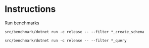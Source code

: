 # Instructions

Run benchmarks
```
src/benchmark/dotnet run -c release -- --filter *_create_schema

src/benchmark/dotnet run -c release -- --filter *_query
```